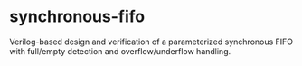 # synchronous-fifo
Verilog-based design and verification of a parameterized synchronous FIFO with full/empty detection and overflow/underflow handling.

